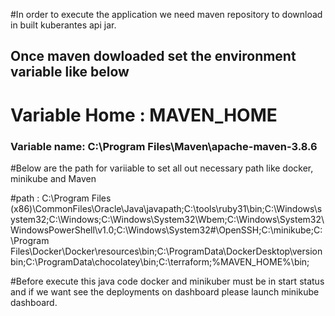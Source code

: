 
#In order to execute the application we need maven repository to download in built kuberantes api jar.

## Once maven dowloaded set the environment variable like below

# Variable Home : MAVEN_HOME

### Variable name: C:\Program Files\Maven\apache-maven-3.8.6

#Below are the path for variiable to set all out necessary path like docker, minikube and Maven

#path : C:\Program Files (x86)\CommonFiles\Oracle\Java\javapath;C:\tools\ruby31\bin;C:\Windows\system32;C:\Windows;C:\Windows\System32\Wbem;C:\Windows\System32\WindowsPowerShell\v1.0\;C:\Windows\System32#\OpenSSH\;C:\minikube;C:\Program Files\Docker\Docker\resources\bin;C:\ProgramData\DockerDesktop\versionbin;C:\ProgramData\chocolatey\bin;C:\terraform;%MAVEN_HOME%\bin;


#Before execute this java code docker and minikuber must be in start status and if we want see the deployments on dashboard please launch minikube dashboard. 
